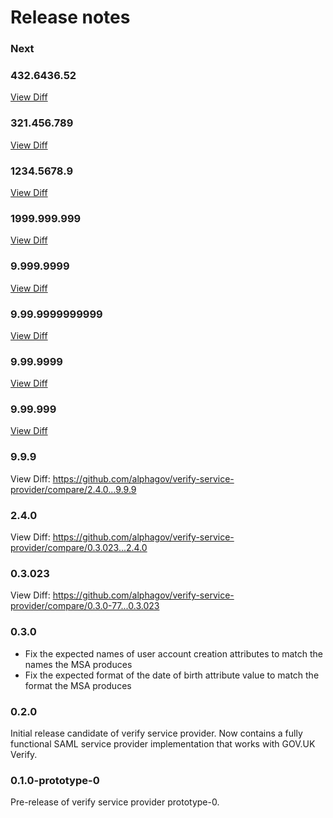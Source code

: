 Release notes
=============

### Next

### 432.6436.52
[View Diff](https://github.com/alphagov/verify-service-provider/compare/321.456.789...432.6436.52)

### 321.456.789
[View Diff](https://github.com/alphagov/verify-service-provider/compare/1234.5678.9...321.456.789)

### 1234.5678.9
[View Diff](https://github.com/alphagov/verify-service-provider/compare/1999.999.999...1234.5678.9)

### 1999.999.999
[View Diff](https://github.com/alphagov/verify-service-provider/compare/9.999.9999...1999.999.999)

### 9.999.9999
[View Diff](https://github.com/alphagov/verify-service-provider/compare/9.99.9999999999...9.999.9999)

### 9.99.9999999999
[View Diff](https://github.com/alphagov/verify-service-provider/compare/9.99.9999...9.99.9999999999)

### 9.99.9999
[View Diff](https://github.com/alphagov/verify-service-provider/compare/9.99.999...9.99.9999)

### 9.99.999
[View Diff](https://github.com/alphagov/verify-service-provider/compare/0.3.0-77...9.99.999)

### 9.9.9
View Diff: https://github.com/alphagov/verify-service-provider/compare/2.4.0...9.9.9

### 2.4.0
View Diff: https://github.com/alphagov/verify-service-provider/compare/0.3.023...2.4.0

### 0.3.023
View Diff: https://github.com/alphagov/verify-service-provider/compare/0.3.0-77...0.3.023

### 0.3.0

* Fix the expected names of user account creation attributes to match the names the MSA produces
* Fix the expected format of the date of birth attribute value to match the format the MSA produces

### 0.2.0

Initial release candidate of verify service provider. Now contains a fully
functional SAML service provider implementation that works with GOV.UK Verify.

### 0.1.0-prototype-0

Pre-release of verify service provider prototype-0.

